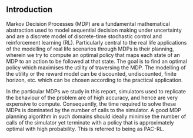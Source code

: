 ## Introduction ##

Markov Decision Processes (MDP) are a fundamental mathematical abstraction used to model sequential decision making under uncertainty and are a
discrete model of discrete-time stochastic control and reinforcement learning
(RL). Particularly central to the real life applications of the modelling of real
life scenarios through MDPs is their planning, wherein we try to compute an
optimal policy that maps each state of an MDP to an action to be followed
at that state. The goal is to find an optimal policy which maximises the
utility of traversing the MDP. The modelling of the utility or the reward
model can be discounted, undiscounted, finite horizon, etc. which can be
chosen according to the practical application.

In the particular MDPs we study in this report, simulators used to replicate
the behaviour of the problem are of high accuracy, and hence are very expensive to compute. Consequently, the time required to solve these MDPs is
dominated by the number of calls to the simulator. A good MDP planning
algorithm in such domains should ideally minimise the number of calls of the
simulator yet terminate with a policy that is approximately optimal with
high probability. This is referred to being as PAC-RL.


